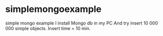 simplemongoexample
==================

simple mongo example
I install Mongo db in my PC
And try insert 10 000 000 simple objects.
Insert time = 10 min. 
